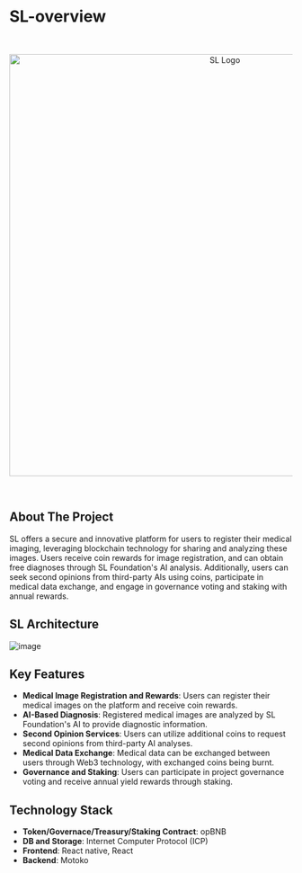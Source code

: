 # SL-overview
<br/>
<p align="center"><img width="751" alt="SL Logo" src="https://github.com/safethelife/SL-overview/assets/32187230/9f2ae071-5b0d-4ffd-a045-e5d363bc361a"></p>
<br/>

## About The Project
SL offers a secure and innovative platform for users to register their medical imaging, leveraging blockchain technology for sharing and analyzing these images. Users receive coin rewards for image registration, and can obtain free diagnoses through SL Foundation's AI analysis. Additionally, users can seek second opinions from third-party AIs using coins, participate in medical data exchange, and engage in governance voting and staking with annual rewards.

## SL Architecture
![image](https://github.com/save-the-life/SL-overview/assets/32187230/9868e9cb-b3be-47e7-86fe-a0edd41685a1)



## Key Features
- **Medical Image Registration and Rewards**: Users can register their medical images on the platform and receive coin rewards.
- **AI-Based Diagnosis**: Registered medical images are analyzed by SL Foundation's AI to provide diagnostic information.
- **Second Opinion Services**: Users can utilize additional coins to request second opinions from third-party AI analyses.
- **Medical Data Exchange**: Medical data can be exchanged between users through Web3 technology, with exchanged coins being burnt.
- **Governance and Staking**: Users can participate in project governance voting and receive annual yield rewards through staking.

## Technology Stack
- **Token/Governace/Treasury/Staking Contract**: opBNB
- **DB and Storage**: Internet Computer Protocol (ICP)
- **Frontend**: React native, React
- **Backend**: Motoko
